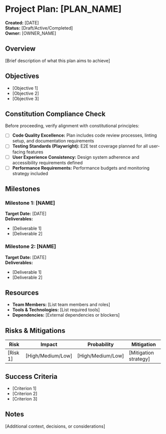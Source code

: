 # Project Plan: [PLAN_NAME]

**Created:** [DATE]  
**Status:** [Draft/Active/Completed]  
**Owner:** [OWNER_NAME]

## Overview

[Brief description of what this plan aims to achieve]

## Objectives

- [Objective 1]
- [Objective 2]
- [Objective 3]

## Constitution Compliance Check

Before proceeding, verify alignment with constitutional principles:

- [ ] **Code Quality Excellence:** Plan includes code review processes, linting setup, and documentation requirements
- [ ] **Testing Standards (Playwright):** E2E test coverage planned for all user-facing features
- [ ] **User Experience Consistency:** Design system adherence and accessibility requirements defined
- [ ] **Performance Requirements:** Performance budgets and monitoring strategy included

## Milestones

### Milestone 1: [NAME]

**Target Date:** [DATE]  
**Deliverables:**

- [Deliverable 1]
- [Deliverable 2]

### Milestone 2: [NAME]

**Target Date:** [DATE]  
**Deliverables:**

- [Deliverable 1]
- [Deliverable 2]

## Resources

- **Team Members:** [List team members and roles]
- **Tools & Technologies:** [List required tools]
- **Dependencies:** [External dependencies or blockers]

## Risks & Mitigations

| Risk     | Impact            | Probability       | Mitigation            |
| -------- | ----------------- | ----------------- | --------------------- |
| [Risk 1] | [High/Medium/Low] | [High/Medium/Low] | [Mitigation strategy] |

## Success Criteria

- [Criterion 1]
- [Criterion 2]
- [Criterion 3]

## Notes

[Additional context, decisions, or considerations]
